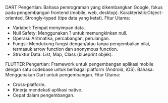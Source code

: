 DART
Pengertian: Bahasa pemrograman yang dikembangkan Google, fokus pada pengembangan frontend (mobile, web, desktop).
Karakteristik:Object-oriented, Strongly-typed (tipe data yang ketat).
Fitur Utama:
- Variabel: Tempat menyimpan data.
- Null Safety: Menggunakan ? untuk memungkinkan null.
- Operasi: Aritmatika, percabangan, perulangan.
- Fungsi: Mendukung fungsi dengan/atau tanpa pengembalian nilai, termasuk arrow function dan anonymous function.
- Struktur Data: List, Map, Class (blueprint objek).


FLUTTER
Pengertian: Framework untuk pengembangan aplikasi mobile dengan satu codebase untuk berbagai platform (Android, iOS).
Bahasa: Menggunakan Dart untuk pengembangan.
Fitur Utama:
- Cross-platform.
- Kinerja mendekati aplikasi native.
- Cepat dalam pengembangan.